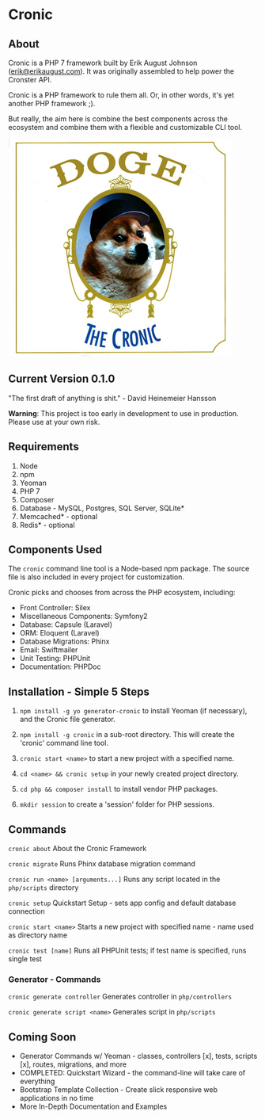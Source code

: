 # Cronic

## About

Cronic is a PHP 7 framework built by Erik August Johnson (<erik@erikaugust.com>). 
It was originally assembled to help power the Cronster API.

Cronic is a PHP framework to rule them all. Or, in other words, it's yet another PHP framework ;).

But really, the aim here is combine the best components across the ecosystem and combine them with a flexible and customizable CLI tool. 

![Cronic](https://raw.githubusercontent.com/ErikAugust/cronic/master/cronic.jpg)

## Current Version 0.1.0

"The first draft of anything is shit." - David Heinemeier Hansson

**Warning**: This project is too early in development to use in production. 
Please use at your own risk.


## Requirements

1. Node
2. npm
3. Yeoman
4. PHP 7
5. Composer
6. Database - MySQL, Postgres, SQL Server, SQLite*
7. Memcached* - optional
8. Redis* - optional

## Components Used

The `cronic` command line tool is a Node-based npm package. 
The source file is also included in every project for customization.

Cronic picks and chooses from across the PHP ecosystem, including:

- Front Controller: Silex
- Miscellaneous Components: Symfony2
- Database: Capsule (Laravel)
- ORM: Eloquent (Laravel)
- Database Migrations: Phinx
- Email: Swiftmailer
- Unit Testing: PHPUnit
- Documentation: PHPDoc

## Installation - Simple 5 Steps

1. ```npm install -g yo generator-cronic``` to install Yeoman (if necessary), and the Cronic file generator.

2. ```npm install -g cronic``` in a sub-root directory. This will create the 'cronic' command line tool.
 
3. ```cronic start <name>``` to start a new project with a specified name.

4. ```cd <name> && cronic setup``` in your newly created project directory.

5. ```cd php && composer install``` to install vendor PHP packages.

6. ```mkdir session``` to create a 'session' folder for PHP sessions.


## Commands

```cronic about```
About the Cronic Framework

```cronic migrate```
Runs Phinx database migration command

```cronic run <name> [arguments...]```
Runs any script located in the ```php/scripts``` directory

```cronic setup```
Quickstart Setup - sets app config and default database connection

```cronic start <name>```
Starts a new project with specified name - name used as directory name

```cronic test [name]```
Runs all PHPUnit tests; if test name is specified, runs single test

### Generator - Commands

```cronic generate controller```
Generates controller in ```php/controllers```

```cronic generate script <name>```
Generates script in ```php/scripts```

## Coming Soon

- Generator Commands w/ Yeoman - classes, controllers [x], tests, scripts [x], routes, migrations, and more
- COMPLETED: Quickstart Wizard - the command-line will take care of everything
- Bootstrap Template Collection - Create slick responsive web applications in no time
- More In-Depth Documentation and Examples
